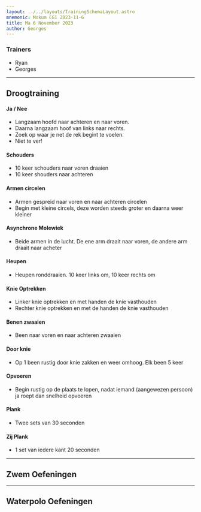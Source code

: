 ```yaml
---
layout: ../../layouts/TrainingSchemaLayout.astro
mnemonic: Mokum CG1 2023-11-6
title: Ma 6 November 2023
author: Georges
---
```

### Trainers
- Ryan
- Georges
------

## Droogtraining
#### Ja / Nee

- Langzaam hoofd naar achteren en naar voren.- Daarna langzaam hoof van links naar rechts. - Zoek op waar je net de rek begint te voelen. - Niet te ver!

#### Schouders

- 10 keer schouders naar voren draaien- 10 keer shouders naar achteren

#### Armen circelen

- Armen gespreid naar voren en naar achteren circelen- Begin met kleine circels, deze worden steeds groter en daarna weer kleiner

#### Asynchrone Molewiek

- Beide armen in de lucht. De ene arm draait naar voren, de andere arm draait naar acheter

#### Heupen

- Heupen ronddraaien. 10 keer links om, 10 keer rechts om

#### Knie Optrekken

- Linker knie optrekken en met handen de knie vasthouden- Rechter knie optrekken en met de handen de knie vasthouden

#### Benen zwaaien

- Been naar voren en naar achteren zwaaien

#### Door knie

- Op 1 been rustig door knie zakken en weer omhoog. Elk been 5 keer

#### Opvoeren

- Begin rustig op de plaats te lopen, nadat iemand (aangewezen persoon) ja roept dan snelheid opvoeren

#### Plank

- Twee sets van 30 seconden

#### Zij Plank

- 1 set van iedere kant 20 seconden
------

## Zwem Oefeningen

------

## Waterpolo Oefeningen
